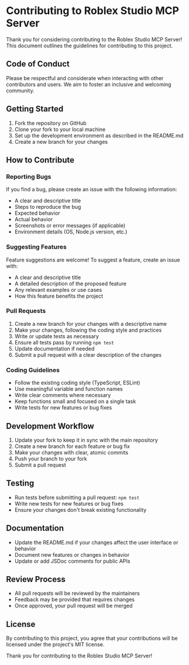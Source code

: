 # Contributing to Roblex Studio MCP Server

Thank you for considering contributing to the Roblex Studio MCP Server! This document outlines the guidelines for contributing to this project.

## Code of Conduct

Please be respectful and considerate when interacting with other contributors and users. We aim to foster an inclusive and welcoming community.

## Getting Started

1. Fork the repository on GitHub
2. Clone your fork to your local machine
3. Set up the development environment as described in the README.md
4. Create a new branch for your changes

## How to Contribute

### Reporting Bugs

If you find a bug, please create an issue with the following information:

- A clear and descriptive title
- Steps to reproduce the bug
- Expected behavior
- Actual behavior
- Screenshots or error messages (if applicable)
- Environment details (OS, Node.js version, etc.)

### Suggesting Features

Feature suggestions are welcome! To suggest a feature, create an issue with:

- A clear and descriptive title
- A detailed description of the proposed feature
- Any relevant examples or use cases
- How this feature benefits the project

### Pull Requests

1. Create a new branch for your changes with a descriptive name
2. Make your changes, following the coding style and practices
3. Write or update tests as necessary
4. Ensure all tests pass by running `npm test`
5. Update documentation if needed
6. Submit a pull request with a clear description of the changes

### Coding Guidelines

- Follow the existing coding style (TypeScript, ESLint)
- Use meaningful variable and function names
- Write clear comments where necessary
- Keep functions small and focused on a single task
- Write tests for new features or bug fixes

## Development Workflow

1. Update your fork to keep it in sync with the main repository
2. Create a new branch for each feature or bug fix
3. Make your changes with clear, atomic commits
4. Push your branch to your fork
5. Submit a pull request

## Testing

- Run tests before submitting a pull request: `npm test`
- Write new tests for new features or bug fixes
- Ensure your changes don't break existing functionality

## Documentation

- Update the README.md if your changes affect the user interface or behavior
- Document new features or changes in behavior
- Update or add JSDoc comments for public APIs

## Review Process

- All pull requests will be reviewed by the maintainers
- Feedback may be provided that requires changes
- Once approved, your pull request will be merged

## License

By contributing to this project, you agree that your contributions will be licensed under the project's MIT license.

Thank you for contributing to the Roblex Studio MCP Server!
